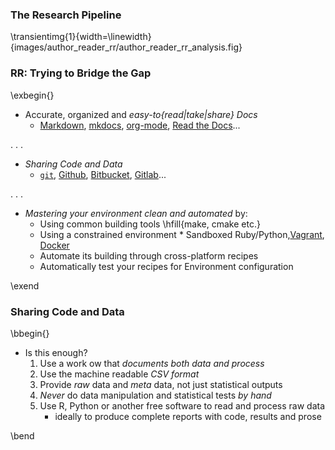 
### The Research Pipeline

\transientimg{1}{width=\linewidth}{images/author_reader_rr/author_reader_rr_analysis.fig}


### RR: Trying to Bridge the Gap

\exbegin{}

* Accurate, organized and _easy-to\{read|take|share\} Docs_
    - [ Markdown](https://guides.github.com/features/mastering-markdown/), [mkdocs](http://www.mkdocs.org/), [org-mode](http://doc.norang.ca/org-mode.html), [Read the Docs](https://readthedocs.org/)...

. . .

* _Sharing Code and Data_
    - [`git`](https://git-scm.com/), [Github](https://github.com/), [Bitbucket](https://bitbucket.org/), [Gitlab](https://about.gitlab.com/)...

. . .

* _Mastering your environment clean and automated_ by:
    - Using common building tools \hfill{make, cmake etc.}
    - Using a constrained environment
          * Sandboxed Ruby/Python,[Vagrant](https://www.vagrantup.com), [Docker](https://www.docker.com/)
    - Automate its building through cross-platform recipes
    - Automatically test your recipes for Environment configuration

\exend



### Sharing Code and Data

\bbegin{}

* Is this enough?
     1. Use a work ow that _documents both data and process_
     2. Use the machine readable _CSV format_
     3. Provide _raw_ data and _meta_ data, not just statistical outputs
     4. _Never_ do data manipulation and statistical tests _by hand_
     5. Use R, Python or another free software to read and process raw data
          - ideally to produce complete reports with code, results and prose

\bend
